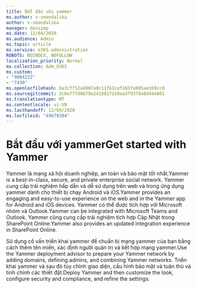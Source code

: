 ```yaml
---
title: Bắt đầu với yammer
ms.author: v-smandalika
author: v-smandalika
manager: dansimp
ms.date: 12/04/2020
ms.audience: Admin
ms.topic: article
ms.service: o365-administration
ROBOTS: NOINDEX, NOFOLLOW
localization_priority: Normal
ms.collection: Adm_O365
ms.custom:
- "9004222"
- "7430"
ms.openlocfilehash: ba3cff52a4907a0c11fb1cef165fe805ae369cc0
ms.sourcegitcommit: 3c6e777d6679a24108171e9aa3f9379a8d44e001
ms.translationtype: MT
ms.contentlocale: vi-VN
ms.lasthandoff: 12/09/2020
ms.locfileid: "49679304"
---
```

# <a name="get-started-with-yammer"></a><span data-ttu-id="836cf-102">Bắt đầu với yammer</span><span class="sxs-lookup"><span data-stu-id="836cf-102">Get started with Yammer</span></span>

<span data-ttu-id="836cf-103">Yammer là mạng xã hội doanh nghiệp, an toàn và bảo mật tốt nhất.</span><span class="sxs-lookup"><span data-stu-id="836cf-103">Yammer is a best-in-class, secure, and private enterprise social network.</span></span> <span data-ttu-id="836cf-104">Yammer cung cấp trải nghiệm hấp dẫn và dễ sử dụng trên web và trong ứng dụng yammer dành cho thiết bị chạy Android và iOS.</span><span class="sxs-lookup"><span data-stu-id="836cf-104">Yammer provides an engaging and easy-to-use experience on the web and in the Yammer app for Android and iOS devices.</span></span> <span data-ttu-id="836cf-105">Yammer có thể được tích hợp với Microsoft nhóm và Outlook.</span><span class="sxs-lookup"><span data-stu-id="836cf-105">Yammer can be integrated with Microsoft Teams and Outlook.</span></span> <span data-ttu-id="836cf-106">Yammer cũng cung cấp trải nghiệm tích hợp Cập Nhật trong SharePoint Online.</span><span class="sxs-lookup"><span data-stu-id="836cf-106">Yammer also provides an updated integration experience in SharePoint Online.</span></span>

<span data-ttu-id="836cf-107">Sử dụng cố vấn triển khai yammer để chuẩn bị mạng yammer của bạn bằng cách thêm tên miền, xác định người quản trị và kết hợp mạng yammer.</span><span class="sxs-lookup"><span data-stu-id="836cf-107">Use the Yammer deployment advisor to prepare your Yammer network by adding domains, defining admins, and combining Yammer networks.</span></span> <span data-ttu-id="836cf-108">Triển khai yammer và sau đó tùy chỉnh giao diện, cấu hình bảo mật và tuân thủ và tinh chỉnh các thiết đặt.</span><span class="sxs-lookup"><span data-stu-id="836cf-108">Deploy Yammer and then customize the look, configure security and compliance, and refine the settings.</span></span>
